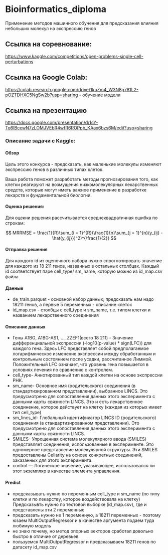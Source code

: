 # Bioinformatics_diploma
Применение методов машинного обучения для предсказания влияния небольших молекул на экспрессию генов

## Ссылка на соревнование:
https://www.kaggle.com/competitions/open-problems-single-cell-perturbations
## Ccылка на Google Colab:
https://colab.research.google.com/drive/1kuZm4_W3N8g781L2-pOZTDHXC5NgSw2b?usp=sharing - обучение модели

## Ссылка на презентацию
https://docs.google.com/presentation/d/1cY-To6IBcewN7zLOMJVEbR4wfR6ROPpb_KAax6bzs6M/edit?usp=sharing


### Описание задачи с Kaggle:

#### Обзор
Цель этого конкурса - предсказать, как маленькие молекулы изменяют экспрессию генов в различных типах клеток.

Ваша работа поможет разработать методы прогнозирования того, как клетки реагируют на возмущения низкомолекулярных
лекарственных средств, которые могут иметь важное применение в разработке лекарств и фундаментальной биологии.

#### Оценка решения:
Для оцекни решения рассчитывается среднеквадратичная ошибка по строкам:

$$ MRRMSE = \frac{1}{R}\sum_{i = 1}^{R}(\frac{1}{n}\sum_{j = 1}^{n}(y_{ij} - \hat{y_{ij}})^2)^{\frac{1}{2}} $$

#### Отправка решения
Для каждого id из оценочного набора нужно спрогнозировать значение для каждого из 18 211 генов, названных в остальных столбцах.
Каждый id соответствует паре cell_type/ sm_name, которую можно из id_map.csv файла

#### Данные
- de_train.parquet - основной набор данных; предсказать нам надо 18211 генов, 
а первые 5 переменных - описание клеток
- id_map.csv - столбцы с cell_type и sm_name, т.е. типом клетки и названием лекарственного соединения

#### Описание данных
- Гены A1BG, A1BG-AS1, …, ZZEF1(всего 18 211) - Значение дифференциальной экспрессии (-log10(p-value) * sign(LFC)) для каждого гена.
Здесь LFC представляет собой предполагаемое логарифмическое изменение экспрессии между обработанным и контрольным состоянием после усадки, рассчитанное Лиммой.
Положительный LFC означает, что уровень гена повышается в условиях лечения по сравнению с контролем.
- cell_type- Аннотированный тип каждой клетки на основе экспрессии РНК.
- sm_name- Основное имя (родительского) соединения (в стандартизированном представлении), выбранное LINCS.
Это предусмотрено для сопоставления данных этого эксперимента с данными карты связности LINCS.
Это и есть лекарственное соединение, которое действует на клетку (каждая из которых имеет тип cell_type)
- sm_lincs_id- Глобальный идентификатор LINCS ID (родительского) соединения (в стандартизированном представлении).
Это предусмотрено для сопоставления данных этого эксперимента с данными карты связности LINCS.
- SMILES- Упрощенная система молекулярного ввода (SMILES) представляет соединения, использованные в эксперименте.
Это одномерное представление молекулярной структуры. Эти SMILES предоставлены Cellarity на основе конкретных соединений, заказанных для этого эксперимента.
- control — Логическое значение, указывающее, использовался ли этот экземпляр в качестве элемента управления.

#### Predict
- предсказывать нужно по переменным cell_type и sm_name (по типу клетки и по лекарству, которое воздействовала на клетку)
Предсказывть нужно по тестовой выборке (id_map.csv), где и представлены эти 2 переменные 
- предсказать нужно не 1 переменную, а 18211 переменных - поэтому
  юзаем MultiOutputRegressor и в качестве аргумента подаем туда любимую модель
- не знаю почему, но метод опорных векторов сработал довольно быстро в отличие от деревьев
- пользуемся MultiOutputRegressor и предсказываем 18211 генов по датасету id_map.csv
